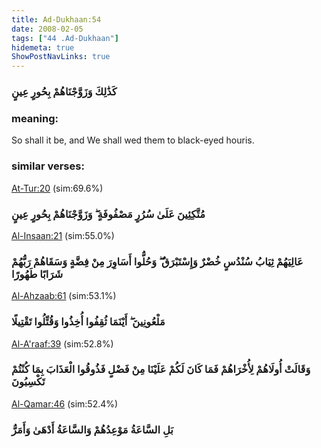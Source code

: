 ```yaml
---
title: Ad-Dukhaan:54
date: 2008-02-05
tags: ["44 .Ad-Dukhaan"]
hidemeta: true 
ShowPostNavLinks: true 
---
```

### كَذَٰلِكَ وَزَوَّجْنَاهُمْ بِحُورٍ عِينٍ
### meaning: 
So shall it be, and We shall wed them to black-eyed houris.
### similar verses: 

[At-Tur:20](/52/20) (sim:69.6%)

### مُتَّكِئِينَ عَلَىٰ سُرُرٍ مَصْفُوفَةٍ ۖ وَزَوَّجْنَاهُمْ بِحُورٍ عِينٍ

[Al-Insaan:21](/76/21) (sim:55.0%)

### عَالِيَهُمْ ثِيَابُ سُنْدُسٍ خُضْرٌ وَإِسْتَبْرَقٌ ۖ وَحُلُّوا أَسَاوِرَ مِنْ فِضَّةٍ وَسَقَاهُمْ رَبُّهُمْ شَرَابًا طَهُورًا

[Al-Ahzaab:61](/33/61) (sim:53.1%)

### مَلْعُونِينَ ۖ أَيْنَمَا ثُقِفُوا أُخِذُوا وَقُتِّلُوا تَقْتِيلًا

[Al-A'raaf:39](/7/39) (sim:52.8%)

### وَقَالَتْ أُولَاهُمْ لِأُخْرَاهُمْ فَمَا كَانَ لَكُمْ عَلَيْنَا مِنْ فَضْلٍ فَذُوقُوا الْعَذَابَ بِمَا كُنْتُمْ تَكْسِبُونَ

[Al-Qamar:46](/54/46) (sim:52.4%)

### بَلِ السَّاعَةُ مَوْعِدُهُمْ وَالسَّاعَةُ أَدْهَىٰ وَأَمَرُّ
